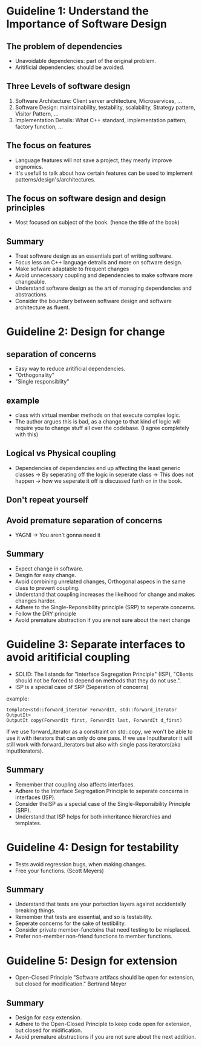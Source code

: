 # Guideline 1: Understand the Importance of Software Design
## The problem of dependencies

- Unavoidable dependencies: part of the original problem.
- Aritificial dependencies: should be avoided.

## Three Levels of software design

1. Software Architecture: Client server architecture, Microservices, ...
2. Software Design: maintainability, testability, scalability, Strategy pattern, Visitor Pattern, ...
3. Implementation Details: What C++ standard, implementation pattern, factory function, ...

## The focus on features
- Language features will not save a project, they mearly improve ergnomics.
- It's usefull to talk about how certain features can be used to implement patterns/design's/architectures.

## The focus on software design and design principles
- Most focused on subject of the book. (hence the title of the book)

## Summary
- Treat software design as an essentials part of writing software.
- Focus less on C++ language detrails and more on software design.
- Make sofware adaptable to frequent changes
- Avoid unnecesaary coupling and dependencies to make software more changeable.
- Understand software design as the art of managing dependencies and abstractions.
- Consider the boundary between software design and software architecture as fluent.

# Guideline 2: Design for change
## separation of concerns
- Easy way to reduce aritificial dependencies.
- "Orthogonality"
- "Single responsiblity"

## example
- class with virtual member methods on that execute complex logic.
- The author argues this is bad, as a change to that kind of logic will require you to change stuff all over the codebase. (I agree completely with this)

## Logical vs Physical coupling
- Dependencies of dependencies end up affecting the least generic classes
-> By seperating off the logic in seperate class -> This does not happen -> how we seperate it off is discussed furth on in the book.

## Don't repeat yourself

## Avoid premature separation of concerns
- YAGNI -> You aren't gonna need it

## Summary
- Expect change in software.
- Desgin for easy change.
- Avoid combining unrelated changes, Orthogonal aspecs in the same class to prevent coupling.
- Understand that coupling increases the likeihood for change and makes changes harder.
- Adhere to the Single-Reponsibility principle (SRP) to seperate concerns.
- Follow the DRY principle
- Avoid premature abstraction if you are not sure about the next change

# Guideline 3: Separate interfaces to avoid aritificial coupling
- SOLID: The I stands for "Interface Segregation Principle" (ISP), "Clients should not be forced to depend on methods that they do not use.".
- ISP is a special case of SRP (Seperation of concerns)

example:

```
template<std::forward_iterator ForwardIt, std::forward_iterator OutputIt>
OutputIt copy(ForwardIt first, ForwardIt last, ForwardIt d_first)
```

If we use forward\_iterator as a constraint on std::copy, we won't be able to use it with iterators that can only do one pass. If we use InputIterator it will still work with forward\_iterators but also with single pass iterators(aka InputIterators).

## Summary
- Remember that coupling also affects interfaces.
- Adhere to the Interface Segregation Principle to seperate concerns in interfaces (ISP).
- Consider theISP as a special case of the Single-Reponsibility Principle (SRP).
- Understand that ISP helps for both inheritance hierarchies and templates.

# Guideline 4: Design for testability
- Tests avoid regression bugs, when making changes.
- Free your functions. (Scott Meyers)

## Summary
- Understand that tests are your portection layers against accidentally breaking things.
- Remember that tests are essential, and so is testability.
- Seperate concerns for the sake of testibility.
- Consider private member-functoins that need testing to be misplaced.
- Prefer non-member non-friend functions to member functions.

# Guideline 5: Design for extension
- Open-Closed Principle
"Software artifacs should be open for extension, but closed for modification." Bertrand Meyer

## Summary
- Design for easy extension.
- Adhere to the Open-Closed Principle to keep code open for extension, but closed for midification.
- Avoid premature abstractions if you are not sure about the next addition.
